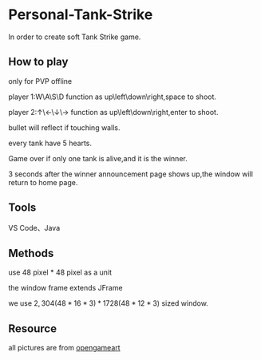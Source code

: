 # Personal-Tank-Strike

In order to create soft Tank Strike game.

## How to play

only for PVP offline

player 1:W\A\S\D function as up\left\down\right,space to shoot.

player 2:↑\←\↓\→ function as up\left\down\right,enter to shoot.

bullet will reflect if touching walls.

every tank have 5 hearts.

Game over if only one tank is alive,and it is the winner.

3 seconds after the winner announcement page shows up,the window will return to home page.

## Tools

VS Code、Java

## Methods

use 48 pixel * 48 pixel as a unit

the window frame extends JFrame

we use $2,304(48 * 16 * 3) * 1728(48 * 12 * 3)$ sized window.

## Resource

all pictures are from [opengameart](https://opengameart.org/)
